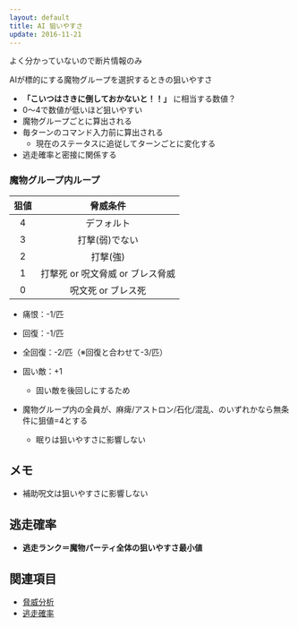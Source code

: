```yaml
---
layout: default
title: AI 狙いやすさ
update: 2016-11-21
---
```


よく分かっていないので断片情報のみ


AIが標的にする魔物グループを選択するときの狙いやすさ

* __「こいつはさきに倒しておかないと！！」__ に相当する数値？
* 0～4で数値が低いほど狙いやすい
* 魔物グループごとに算出される
* 毎ターンのコマンド入力前に算出される
	* 現在のステータスに追従してターンごとに変化する
* 逃走確率と密接に関係する

### 魔物グループ内ループ

| 狙値 | 脅威条件                         |
|:----:|:--------------------------------:|
|   4  | デフォルト                       |
|   3  | 打撃(弱)でない                   |
|   2  | 打撃(強)                         |
|   1  | 打撃死 or 呪文脅威 or ブレス脅威 |
|   0  | 呪文死 or ブレス死               |

* 痛恨：-1/匹
* 回復：-1/匹
* 全回復：-2/匹（※回復と合わせて-3/匹）

* 固い敵：+1
	* 固い敵を後回しにするため
* 魔物グループ内の全員が、麻痺/アストロン/石化/混乱、のいずれかなら無条件に狙値=4とする
	* 眠りは狙いやすさに影響しない


## メモ

* 補助呪文は狙いやすさに影響しない


## 逃走確率

* __逃走ランク＝魔物パーティ全体の狙いやすさ最小値__


## 関連項目

* [脅威分析](threat_analysis)
* [逃走確率](escape)
